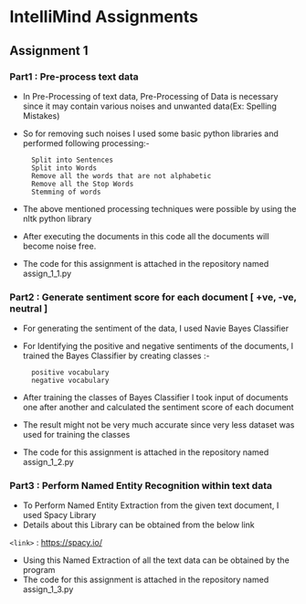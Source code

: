 # IntelliMind Assignments

## Assignment 1

### Part1 : Pre-process text data

- In Pre-Processing of text data, Pre-Processing of Data is necessary since it may contain various noises and unwanted data(Ex: Spelling Mistakes)
- So for removing such noises I used some basic python libraries and performed following processing:-

		Split into Sentences
		Split into Words
		Remove all the words that are not alphabetic
		Remove all the Stop Words
		Stemming of words

- The above mentioned processing techniques were possible by using the nltk python library 
- After executing the documents in this code all the documents will become noise free.
- The code for this assignment is attached in the repository named assign_1_1.py


### Part2 : Generate sentiment score for each document [ +ve, -ve, neutral ] 
- For generating the sentiment of the data, I used Navie Bayes Classifier
- For Identifying the positive and negative sentiments of the documents, I trained the Bayes Classifier by creating classes :- 

		positive vocabulary 
		negative vocabulary

- After training the classes of Bayes Classifier I took input of documents one after another and calculated the sentiment score of each document
- The result might not be very much accurate since very less dataset was used for training the classes  
- The code for this assignment is attached in the repository named assign_1_2.py

### Part3 : Perform Named Entity Recognition within text data

- To Perform Named Entity Extraction from the given text document, I used Spacy Library
- Details about this Library can be obtained from the below link

`<link>` : <https://spacy.io/>

- Using this Named Extraction of all the text data can be obtained by the program
- The code for this assignment is attached in the repository named assign_1_3.py


